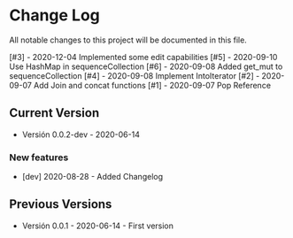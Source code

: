 # Change Log

All notable changes to this project will be documented in this file.

[#3] - 2020-12-04 Implemented some edit capabilities
[#5] - 2020-09-10 Use HashMap in sequenceCollection
[#6] - 2020-09-08 Added get_mut to sequenceCollection
[#4] - 2020-09-08 Implement IntoIterator
[#2] - 2020-09-07 Add Join and concat functions
[#1] - 2020-09-07 Pop Reference

## Current Version

- Versión 0.0.2-dev - 2020-06-14

### New features

- [dev] 2020-08-28 - Added Changelog

## Previous Versions

- Versión 0.0.1 - 2020-06-14 - First version